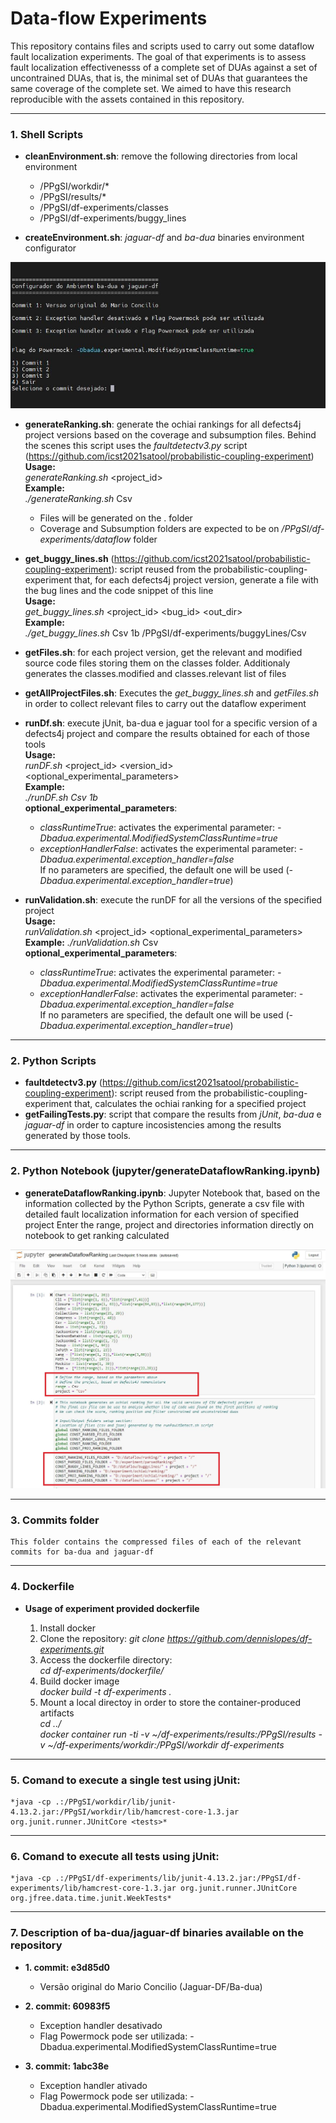 # Data-flow Experiments

This repository contains files and scripts used to carry out some dataflow fault localization experiments. The goal of that experiments is to assess fault localization effectivenesss of a complete set of DUAs against a set of uncontrained DUAs, that is, the minimal set of DUAs that guarantees the same coverage of the complete set. We aimed to have this research reproducible with the assets contained in this repository.

---

### 1. Shell Scripts

- **cleanEnvironment.sh**: remove the following directories from local environment
	- /PPgSI/workdir/*
	- /PPgSI/results/*
	- /PPgSI/df-experiments/classes
	- /PPgSI/df-experiments/buggy_lines

- **createEnvironment.sh**: *jaguar-df* and *ba-dua* binaries environment configurator

![createEnvironment.sh](/assets/createEnvironment.JPG "createEnvironment")

- **generateRanking.sh**: generate the ochiai rankings for all defects4j project versions based on the coverage and subsumption files. Behind the scenes this script uses the *faultdetectv3.py* script (https://github.com/icst2021satool/probabilistic-coupling-experiment)  
**Usage:**  
*generateRanking.sh* <project_id>  
**Example:**  
*./generateRanking.sh* Csv  
	- Files will be generated on the . folder
	- Coverage and Subsumption folders are expected to be on */PPgSI/df-experiments/dataflow* folder
- **get_buggy_lines.sh** (https://github.com/icst2021satool/probabilistic-coupling-experiment): script reused from the probabilistic-coupling-experiment that, for each defects4j project version, generate a file with the bug lines and the code snippet of this line  
**Usage:**  
*get_buggy_lines.sh* <project_id> <bug_id> <out_dir>  
**Example:**  
*./get_buggy_lines.sh* Csv 1b /PPgSI/df-experiments/buggyLines/Csv

- **getFiles.sh**: for each project version, get the relevant and modified source code files storing them on the classes folder. Additionaly generates the classes.modified and classes.relevant list of files

- **getAllProjectFiles.sh**: Executes the *get_buggy_lines.sh* and *getFiles.sh* in order to collect relevant files to carry out the dataflow experiment

- **runDf.sh**: execute jUnit, ba-dua e jaguar tool for a specific version of a defects4j project and compare the results obtained for each of those tools  
**Usage:**    
*runDF.sh* <project_id> <version_id> <optional_experimental_parameters>  
**Example:**  
*./runDF.sh Csv 1b*   
**optional_experimental_parameters**:  
	- *classRuntimeTrue*: activates the experimental parameter: *-Dbadua.experimental.ModifiedSystemClassRuntime=true*
	- *exceptionHandlerFalse*: activates the experimental parameter: *-Dbadua.experimental.exception_handler=false*  
	If no parameters are specified, the default one will be used (*-Dbadua.experimental.exception_handler=true*)

- **runValidation.sh**: execute the runDF for all the versions of the specified project  
**Usage:**  
*runValidation.sh* <project_id> <optional_experimental_parameters>  
**Example:**
*./runValidation.sh* Csv   
**optional_experimental_parameters**:  
	- *classRuntimeTrue*: activates the experimental parameter: *-Dbadua.experimental.ModifiedSystemClassRuntime=true*
	- *exceptionHandlerFalse*: activates the experimental parameter: *-Dbadua.experimental.exception_handler=false*  
	If no parameters are specified, the default one will be used (*-Dbadua.experimental.exception_handler=true*)

---

### 2. Python Scripts

- **faultdetectv3.py** (https://github.com/icst2021satool/probabilistic-coupling-experiment): script reused from the probabilistic-coupling-experiment that, calculates the ochiai ranking for a specified project  
- **getFailingTests.py**: script that compare the results from *jUnit*, *ba-dua* e *jaguar-df* in order to capture incosistencies among the results generated by those tools.

---

### 2. Python Notebook (jupyter/generateDataflowRanking.ipynb)

- **generateDataflowRanking.ipynb**: Jupyter Notebook that, based on the information collected by the Python Scripts, generate a csv file with detailed fault localization information for each version of specified project
	Enter the range, project and directories information directly on notebook to get ranking calculated
	
![generateDataflowRanking.sh](/assets/generateDataflowRanking.JPG "generateDataflowRanking")

---

### 3. Commits folder

	This folder contains the compressed files of each of the relevant commits for ba-dua and jaguar-df

---

### 4. Dockerfile

- **Usage of experiment provided dockerfile**

	1. Install docker
	2. Clone the repository:
	*git clone https://github.com/dennislopes/df-experiments.git*  
	3. Access the dockerfile directory:  
	*cd df-experiments/dockerfile/*  
	4. Build docker image  
	*docker build -t df-experiments .*  
	5. Mount a local directoy in order to store the container-produced artifacts  
	*cd ../*  
	*docker container run -ti -v ~/df-experiments/results:/PPgSI/results  -v ~/df-experiments/workdir:/PPgSI/workdir df-experiments*  
	
---

### 5. Comand to execute a single test using jUnit:

	*java -cp .:/PPgSI/workdir/lib/junit-4.13.2.jar:/PPgSI/workdir/lib/hamcrest-core-1.3.jar org.junit.runner.JUnitCore <tests>*

---

### 6. Comand to execute all tests using jUnit:

	*java -cp .:/PPgSI/df-experiments/lib/junit-4.13.2.jar:/PPgSI/df-experiments/lib/hamcrest-core-1.3.jar org.junit.runner.JUnitCore org.jfree.data.time.junit.WeekTests*

---

### 7. Description of ba-dua/jaguar-df binaries available on the repository

- **1. commit: e3d85d0**
	- Versão original do Mario Concilio (Jaguar-DF/Ba-dua)

- **2. commit: 60983f5**
	- Exception handler desativado
	- Flag Powermock pode ser utilizada:
		-Dbadua.experimental.ModifiedSystemClassRuntime=true
- **3. commit: 1abc38e**
	- Exception handler ativado
	- Flag Powermock pode ser utilizada:
		-Dbadua.experimental.ModifiedSystemClassRuntime=true

